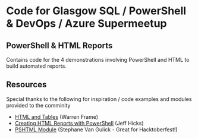 # Code for Glasgow SQL / PowerShell & DevOps / Azure Supermeetup

## PowerShell & HTML Reports 

Contains code for the 4 demonstrations involving PowerShell and HTML to build automated reports.

## Resources

Special thanks to the following for inspiration / code examples and modules provided to the comminity

- [HTML and Tables](https://ramblingcookiemonster.wordpress.com/2013/08/06/powershell-and-tables/) (Warren Frame)
- [Creating HTML Reports with PowerShell](https://www.youtube.com/watch?v=QdK3qM5jnYw) (Jeff Hicks)
- [PSHTML Module](http://powershelldistrict.com/introducing-pshtml/) (Stephane Van Gulick - Great for Hacktoberfest!)
